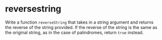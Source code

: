 # reversestring
Write a function `reverseString` that takes in a string argument and returns the reverse of the string provided. 
If the reverse of the string is the same as the original string, as in the case of palindromes, return `true` instead.


